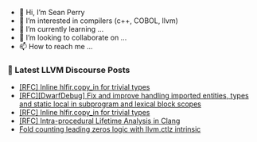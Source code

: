 - 👋 Hi, I’m Sean Perry
- 👀 I’m interested in compilers (c++, COBOL, llvm)
- 🌱 I’m currently learning ...
- 💞️ I’m looking to collaborate on ...
- 📫 How to reach me ...

<!---
s66perry/s66perry is a ✨ special ✨ repository because its `README.md` (this file) appears on your GitHub profile.
You can click the Preview link to take a look at your changes.
--->
### 📕 Latest LLVM Discourse Posts

<!-- DISCOURSE-LLVM:START -->
- [[RFC] Inline hlfir.copy_in for trivial types](https://discourse.llvm.org/t/rfc-inline-hlfir-copy-in-for-trivial-types/86205?page=2#post_25)
- [[RFC][DwarfDebug] Fix and improve handling imported entities, types and static local in subprogram and lexical block scopes](https://discourse.llvm.org/t/rfc-dwarfdebug-fix-and-improve-handling-imported-entities-types-and-static-local-in-subprogram-and-lexical-block-scopes/68544#post_11)
- [[RFC] Inline hlfir.copy_in for trivial types](https://discourse.llvm.org/t/rfc-inline-hlfir-copy-in-for-trivial-types/86205?page=2#post_24)
- [[RFC] Intra-procedural Lifetime Analysis in Clang](https://discourse.llvm.org/t/rfc-intra-procedural-lifetime-analysis-in-clang/86291#post_6)
- [Fold counting leading zeros logic with llvm.ctlz intrinsic](https://discourse.llvm.org/t/fold-counting-leading-zeros-logic-with-llvm-ctlz-intrinsic/86336#post_3)
<!-- DISCOURSE-LLVM:END -->
